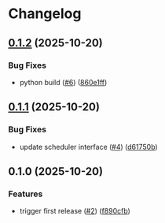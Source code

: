 # Changelog

## [0.1.2](https://github.com/snakemake/snakemake-scheduler-plugin-firstfit/compare/v0.1.1...v0.1.2) (2025-10-20)


### Bug Fixes

* python build ([#6](https://github.com/snakemake/snakemake-scheduler-plugin-firstfit/issues/6)) ([860e1ff](https://github.com/snakemake/snakemake-scheduler-plugin-firstfit/commit/860e1ff365af224015af038246978dbf35658600))

## [0.1.1](https://github.com/snakemake/snakemake-scheduler-plugin-firstfit/compare/v0.1.0...v0.1.1) (2025-10-20)


### Bug Fixes

* update scheduler interface ([#4](https://github.com/snakemake/snakemake-scheduler-plugin-firstfit/issues/4)) ([d61750b](https://github.com/snakemake/snakemake-scheduler-plugin-firstfit/commit/d61750b2bf97559532ec695ca0405f4d8b9fbf85))

## 0.1.0 (2025-10-20)


### Features

* trigger first release ([#2](https://github.com/snakemake/snakemake-scheduler-plugin-firstfit/issues/2)) ([f890cfb](https://github.com/snakemake/snakemake-scheduler-plugin-firstfit/commit/f890cfb180cba1c53df6ece02ac112096df91caa))
